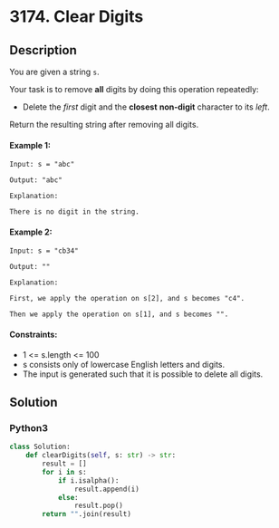 # 3174. Clear Digits


## Description
You are given a string `s`.

Your task is to remove **all** digits by doing this operation repeatedly:

-   Delete the *first* digit and the **closest** **non-digit** character to its *left*.

Return the resulting string after removing all digits.

#### Example 1:
```
Input: s = "abc"

Output: "abc"

Explanation:

There is no digit in the string.
```

#### Example 2:
```
Input: s = "cb34"

Output: ""

Explanation:

First, we apply the operation on s[2], and s becomes "c4".

Then we apply the operation on s[1], and s becomes "".
```

#### Constraints:
- 1 <= s.length <= 100
- s consists only of lowercase English letters and digits.
- The input is generated such that it is possible to delete all digits.


## Solution

### Python3
```python
class Solution:
    def clearDigits(self, s: str) -> str:
        result = []
        for i in s:
            if i.isalpha():
                result.append(i)
            else:
                result.pop()
        return "".join(result)
```

